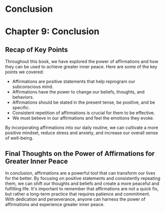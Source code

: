 # Conclusion

Chapter 9: Conclusion
=====================

Recap of Key Points
-------------------

Throughout this book, we have explored the power of affirmations and how they can be used to achieve greater inner peace. Here are some of the key points we covered:

* Affirmations are positive statements that help reprogram our subconscious mind.
* Affirmations have the power to change our beliefs, thoughts, and behaviors.
* Affirmations should be stated in the present tense, be positive, and be specific.
* Consistent repetition of affirmations is crucial for them to be effective.
* We must believe in our affirmations and feel the emotions they evoke.

By incorporating affirmations into our daily routine, we can cultivate a more positive mindset, reduce stress and anxiety, and increase our overall sense of well-being.

Final Thoughts on the Power of Affirmations for Greater Inner Peace
-------------------------------------------------------------------

In conclusion, affirmations are a powerful tool that can transform our lives for the better. By focusing on positive statements and consistently repeating them, we can shift our thoughts and beliefs and create a more peaceful and fulfilling life. It's important to remember that affirmations are not a quick fix, but rather a long-term practice that requires patience and commitment. With dedication and perseverance, anyone can harness the power of affirmations and experience greater inner peace.
